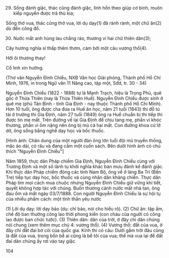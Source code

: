 29. Sống đánh giặc, thác cũng đánh giặc, linh hồn theo giúp cơ binh, muôn kiếp
nguyền được trả thù kia;

Sống thờ vua, thác cũng thờ vua, lời dụ dạy(1) đã rành rành, một chữ ân(2) dù đến
công đồ.

30. Nước mắt anh hùng lau chẳng ráo, thương vì hai chữ thiên dân(3);

Cây hương nghĩa sĩ thấp thêm thơm, cám bởi một câu vương thổ(4).

Hỡi ôi thương thay!

Cổ linh xin hưởng.

(Thơ văn Nguyễn Đình Chiểu,
NXB Văn học Giải phóng, Thành phố Hồ Chí Minh, 1976,
in trong Ngữ văn 11 Nâng cao, tập một, Sđd, tr. 30 - 34)

Nguyễn Đình Chiểu (1822 - 1888) tự là Mạnh Trạch, hiệu là Trọng Phủ, quê gốc ở Thừa Thiên (nay là Thừa Thiên Huế). Nguyễn Đình Chiểu được sinh ở quê mẹ (phủ Tân Bình - tỉnh Gia Định - nay thuộc Thành phố Hồ Chí Minh). Hơn 10 tuổi, ông được cha đưa ra Huế ăn học, năm 21 tuổi (1843) thi đỗ tú tài ở trường thi Gia Định, năm 27 tuổi (1849) ông ra Huế chuẩn bị thi tiếp thì được tin mẹ mất. Trên đường về lại Gia Định để chịu tang mẹ, phần vì khóc thương, phần vì ốm nặng nên ông bị mù cả hai mắt. Con đường khoa cử lỡ dở, ông sống bằng nghề dạy học và bốc thuốc.

[Hình ảnh: Chân dung của một người đàn ông lớn tuổi đội mũ truyền thống, mặc áo dài, có râu và đang cầm một cuốn sách. Bên dưới hình ảnh có chú thích "Nguyễn Đình Chiểu"]

Năm 1859, thực dân Pháp chiếm Gia Định, Nguyễn Đình Chiểu cùng với Trương Định và một số lãnh tụ khởi nghĩa khác bàn mưu đánh kế đánh giặc. Khi thực dân Pháp chiếm đóng các tỉnh Nam Bộ, ông về ở làng Ba Tri (Bến Tre) tiếp tục dạy học, bốc thuốc và cùng nhân dân kháng chiến. Thực dân Pháp tìm mọi cách mua chuộc nhưng Nguyễn Đình Chiểu giữ vững khí tiết, quyết không hợp tác với chúng. Buồn thương cảnh nước mất nhà tan, ông đau ốm và mất ngày 03/7/1888. Con người Nguyễn Đình Chiểu là sự hội tụ của nhiều phẩm cách: một tinh thần yêu nước

(1) Lời dụ dạy: lời dạy bảo (dụ: chỉ bảo, nói cho hiểu rõ).
(2) Chữ ân: tập ấm, chế độ ban thưởng công lao thời phong kiến (con cháu của người có công lao được ban chức tước).
(3) Thiên dân: dân của trời, ở đây chỉ dân chúng nói chung (xem thêm mục chú 4: vương thổ).
(4) Vương thổ: đất của vua, ở đây chỉ đất đai bờ cõi của quốc gia. Kinh thi có câu: Dưới gầm trời đâu cũng là đất của vua, trong bốn bể ai cũng là bề tôi của vua; thế mà vua lại để đất đai dân chúng ấy rơi vào tay giặc.

104
